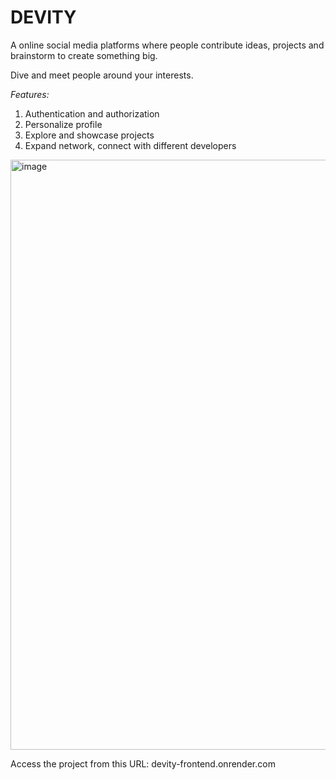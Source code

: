 # DEVITY

A online social media platforms where people contribute ideas, projects and brainstorm to create something big.

Dive and meet people around your interests.

*Features:*
1. Authentication and authorization
2. Personalize profile
3. Explore and showcase projects
4. Expand network, connect with different developers

<img width="1793" height="944" alt="image" src="https://github.com/user-attachments/assets/2e684d43-0ba5-42d0-b3ca-ff665131636c" />

Access the project from this URL: devity-frontend.onrender.com
